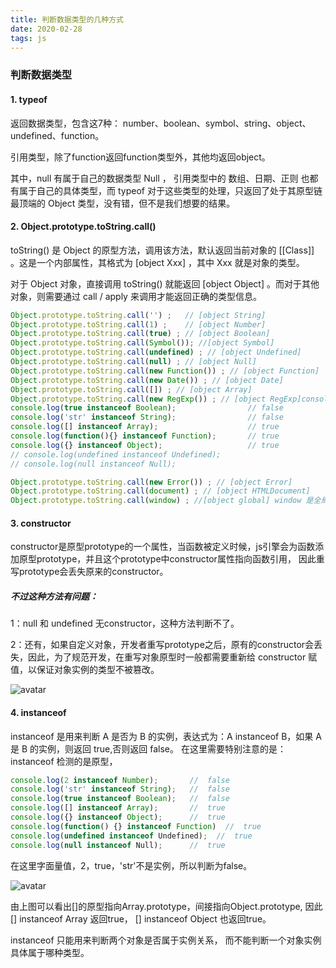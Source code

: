 ```yaml
---
title: 判断数据类型的几种方式
date: 2020-02-28
tags: js
---
```


### 判断数据类型

#### 1. typeof

返回数据类型，包含这7种： number、boolean、symbol、string、object、undefined、function。

引用类型，除了function返回function类型外，其他均返回object。

其中，null 有属于自己的数据类型 Null ， 引用类型中的 数组、日期、正则 也都有属于自己的具体类型，而 typeof 对于这些类型的处理，只返回了处于其原型链最顶端的 Object 类型，没有错，但不是我们想要的结果。

#### 2. Object.prototype.toString.call()

toString() 是 Object 的原型方法，调用该方法，默认返回当前对象的 [[Class]] 。这是一个内部属性，其格式为 [object Xxx] ，其中 Xxx 就是对象的类型。

对于 Object 对象，直接调用 toString()  就能返回 [object Object] 。而对于其他对象，则需要通过 call / apply 来调用才能返回正确的类型信息。

``` js
Object.prototype.toString.call('') ;   // [object String]
Object.prototype.toString.call(1) ;    // [object Number]
Object.prototype.toString.call(true) ; // [object Boolean]
Object.prototype.toString.call(Symbol()); //[object Symbol]
Object.prototype.toString.call(undefined) ; // [object Undefined]
Object.prototype.toString.call(null) ; // [object Null]
Object.prototype.toString.call(new Function()) ; // [object Function]
Object.prototype.toString.call(new Date()) ; // [object Date]
Object.prototype.toString.call([]) ; // [object Array]
Object.prototype.toString.call(new RegExp()) ; // [object RegExp]console.log(2 instanceof Number);                    // false
console.log(true instanceof Boolean);                // false 
console.log('str' instanceof String);                // false  
console.log([] instanceof Array);                    // true
console.log(function(){} instanceof Function);       // true
console.log({} instanceof Object);                   // true    
// console.log(undefined instanceof Undefined);
// console.log(null instanceof Null);

Object.prototype.toString.call(new Error()) ; // [object Error]
Object.prototype.toString.call(document) ; // [object HTMLDocument]
Object.prototype.toString.call(window) ; //[object global] window 是全局对象 global 的引用
```

#### 3. constructor

constructor是原型prototype的一个属性，当函数被定义时候，js引擎会为函数添加原型prototype，并且这个prototype中constructor属性指向函数引用， 因此重写prototype会丢失原来的constructor。

##### 不过这种方法有问题：

1：null 和 undefined 无constructor，这种方法判断不了。

2：还有，如果自定义对象，开发者重写prototype之后，原有的constructor会丢失，因此，为了规范开发，在重写对象原型时一般都需要重新给 constructor 赋值，以保证对象实例的类型不被篡改。

![avatar](./img/constructor.png)

#### 4. instanceof

instanceof 是用来判断 A 是否为 B 的实例，表达式为：A instanceof B，如果 A 是 B 的实例，则返回 true,否则返回 false。 在这里需要特别注意的是：instanceof 检测的是原型，

``` js
console.log(2 instanceof Number);       //  false
console.log('str' instanceof String);   //  false
console.log(true instanceof Boolean);   //  false
console.log([] instanceof Array);       //  true
console.log({} instanceof Object);      //  true
console.log(function() {} instanceof Function)  //  true
console.log(undefined instanceof Undefined);  //  true
console.log(null instanceof Null);      //  true
```

在这里字面量值，2，true，'str'不是实例，所以判断为false。

![avatar](./img/instanceof.png)

由上图可以看出[]的原型指向Array.prototype，间接指向Object.prototype, 因此 [] instanceof Array 返回true， [] instanceof Object 也返回true。

instanceof 只能用来判断两个对象是否属于实例关系， 而不能判断一个对象实例具体属于哪种类型。
